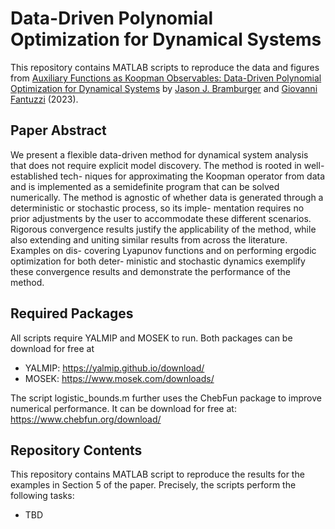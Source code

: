 # **Data-Driven Polynomial Optimization for Dynamical Systems**

This repository contains MATLAB scripts to reproduce the data and figures from [Auxiliary Functions as Koopman Observables: Data-Driven Polynomial Optimization for Dynamical Systems](TBD) by [Jason J. Bramburger](https://hybrid.concordia.ca/jbrambur/) and [Giovanni Fantuzzi](https://dcn.nat.fau.eu/giovanni-fantuzzi/) (2023).

## **Paper Abstract**
We present a flexible data-driven method for dynamical system analysis that does not require explicit model discovery. The method is rooted in well-established tech- niques for approximating the Koopman operator from data and is implemented as a semidefinite program that can be solved numerically. The method is agnostic of whether data is generated through a deterministic or stochastic process, so its imple- mentation requires no prior adjustments by the user to accommodate these different scenarios. Rigorous convergence results justify the applicability of the method, while also extending and uniting similar results from across the literature. Examples on dis- covering Lyapunov functions and on performing ergodic optimization for both deter- ministic and stochastic dynamics exemplify these convergence results and demonstrate the performance of the method.

## **Required Packages**
All scripts require YALMIP and MOSEK to run. Both packages can be download for free at 
- YALMIP: https://yalmip.github.io/download/
- MOSEK: https://www.mosek.com/downloads/

The script logistic_bounds.m further uses the ChebFun package to improve numerical performance. It can be download for free at: https://www.chebfun.org/download/ 

## **Repository Contents**
This repository contains MATLAB script to reproduce the results for the examples in Section 5 of the paper. Precisely, the scripts perform the following tasks:
- TBD
